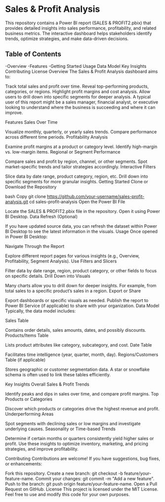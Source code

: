 # Sales & Profit Analysis
This repository contains a Power BI report (SALES & PROFIT2.pbix) that provides detailed insights into sales performance, profitability, and related business metrics. The interactive dashboard helps stakeholders identify trends, optimize strategies, and make data-driven decisions.

## Table of Contents
-Overview
-Features
-Getting Started
Usage
Data Model
Key Insights
Contributing
License
Overview
The Sales & Profit Analysis dashboard aims to:

Track total sales and profit over time.
Reveal top-performing products, categories, or regions.
Highlight profit margins and cost analysis.
Allow users to drill down into specific segments for deeper analysis.
A typical user of this report might be a sales manager, financial analyst, or executive looking to understand where the business is succeeding and where it can improve.

Features
Sales Over Time

Visualize monthly, quarterly, or yearly sales trends.
Compare performance across different time periods.
Profitability Analysis

Examine profit margins at a product or category level.
Identify high-margin vs. low-margin items.
Regional or Segment Performance

Compare sales and profit by region, channel, or other segments.
Spot market-specific trends and tailor strategies accordingly.
Interactive Filters

Slice data by date range, product category, region, etc.
Drill down into specific segments for more granular insights.
Getting Started
Clone or Download the Repository

bash
Copy
git clone https://github.com/your-username/sales-profit-analysis.git
cd sales-profit-analysis
Open the Power BI File

Locate the SALES & PROFIT2.pbix file in the repository.
Open it using Power BI Desktop.
Data Refresh (Optional)

If you have updated source data, you can refresh the dataset within Power BI Desktop to see the latest information in the visuals.
Usage
Once opened in Power BI Desktop:

Navigate Through the Report

Explore different report pages for various insights (e.g., Overview, Profitability, Segment Analysis).
Use Filters and Slicers

Filter data by date range, region, product category, or other fields to focus on specific details.
Drill Down into Visuals

Many charts allow you to drill down for deeper insights. For example, from total sales to a specific product’s sales in a region.
Export or Share

Export dashboards or specific visuals as needed.
Publish the report to Power BI Service (if applicable) to share with your organization.
Data Model
Typically, the data model includes:

Sales Table

Contains order details, sales amounts, dates, and possibly discounts.
Products/Items Table

Lists product attributes like category, subcategory, and cost.
Date Table

Facilitates time intelligence (year, quarter, month, day).
Regions/Customers Table (if applicable)

Stores geographic or customer segmentation data.
A star or snowflake schema is often used to link these tables efficiently.

Key Insights
Overall Sales & Profit Trends

Identify peaks and dips in sales over time, and compare profit margins.
Top Products or Categories

Discover which products or categories drive the highest revenue and profit.
Underperforming Areas

Spot segments with declining sales or low margins and investigate underlying causes.
Seasonality or Time-based Trends

Determine if certain months or quarters consistently yield higher sales or profit.
Use these insights to optimize inventory, marketing, and pricing strategies, and improve profitability.

Contributing
Contributions are welcome! If you have suggestions, bug fixes, or enhancements:

Fork this repository.
Create a new branch: git checkout -b feature/your-feature-name.
Commit your changes: git commit -m "Add a new feature".
Push to the branch: git push origin feature/your-feature-name.
Open a Pull Request on GitHub.
License
This project is licensed under the MIT License. Feel free to use and modify this code for your own purposes.

